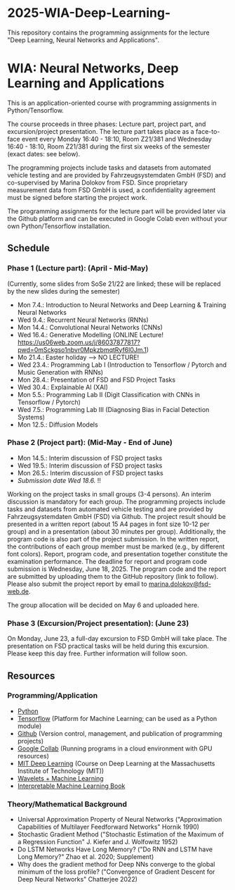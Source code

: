 # 2025-WIA-Deep-Learning-
This repository contains the programming assignments for the lecture "Deep Learning, Neural Networks and Applications".


# WIA: Neural Networks, Deep Learning and Applications

This is an application-oriented course with programming assignments in Python/Tensorflow.

The course proceeds in three phases: Lecture part, project part, and excursion/project presentation. The lecture part takes place as a face-to-face event every Monday 16:40 - 18:10, Room Z21/381 and Wednesday 16:40 - 18:10, Room Z21/381 during the first six weeks of the semester (exact dates: see below).

The programming projects include tasks and datasets from automated vehicle testing and are provided by Fahrzeugsystemdaten GmbH (FSD) and co-supervised by Marina Dolokov from FSD. Since proprietary measurement data from FSD GmbH is used, a confidentiality agreement must be signed before starting the project work.

The programming assignments for the lecture part will be provided later via the Github platform and can be executed in Google Colab even without your own Python/Tensorflow installation.

## Schedule

### Phase 1 (Lecture part): (April - Mid-May)

(Currently, some slides from SoSe 21/22 are linked; these will be replaced by the new slides during the semester)

* Mon 7.4.: Introduction to Neural Networks and Deep Learning & Training Neural Networks
* Wed 9.4.: Recurrent Neural Networks (RNNs) 
* Mon 14.4.: Convolutional Neural Networks (CNNs)
* Wed 16.4.: Generative Modelling (ONLINE Lecture! https://us06web.zoom.us/j/86037877817?pwd=0mSckgso1nbvr0MpkzbmqtRyf6l0Jm.1)
* Mo 21.4.: Easter holiday --> NO LECTURE!
* Wed 23.4.: Programming Lab I (Introduction to Tensorflow / Pytorch and Music Generation with RNNs) 
* Mon 28.4.: Presentation of FSD and FSD Project Tasks 
* Wed 30.4.: Explainable AI (XAI) 
* Mon 5.5.: Programming Lab II (Digit Classification with CNNs in Tensorflow / Pytorch) 
* Wed 7.5.: Programming Lab III (Diagnosing Bias in Facial Detection Systems)
* Mon 12.5.: Diffusion Models 

### Phase 2 (Project part): (Mid-May - End of June)

* Mon 14.5.: Interim discussion of FSD project tasks
* Wed 19.5.: Interim discussion of FSD project tasks
* Mon 26.5.: Interim discussion of FSD project tasks
* *Submission date Wed 18.6.* !!

Working on the project tasks in small groups (3-4 persons).
An interim discussion is mandatory for each group.
The programming projects include tasks and datasets from automated vehicle testing and are provided by Fahrzeugsystemdaten GmbH (FSD) via Github. 
The project result should be presented in a written report (about 15 A4 pages in font size 10-12 per group) and in a presentation (about 30 minutes per group). Additionally, the program code is also part of the project submission. In the written report, the contributions of each group member must be marked (e.g., by different font colors). Report, program code, and presentation together constitute the examination performance. The deadline for report and program code submission is Wednesday, June 18, 2025. The program code and the report are submitted by uploading them to the GitHub repository (link to follow). Please also submit the project report by email to marina.dolokov@fsd-web.de.

The group allocation will be decided on May 6 and uploaded here.

### Phase 3 (Excursion/Project presentation): (June 23)

On Monday, June 23, a full-day excursion to FSD GmbH will take place. The presentation on FSD practical tasks will be held during this excursion. Please keep this day free. Further information will follow soon.

## Resources

### Programming/Application

* [Python](https://www.python.org/ (popular programming language for ML projects))
* [Tensorflow](https://www.tensorflow.org/) (Platform for Machine Learning; can be used as a Python module)
* [Github](https://github.com) (Version control, management, and publication of programming projects)
* [Google Collab](https://colab.google.com) (Running programs in a cloud environment with GPU resources)
* [MIT Deep Learning](http://introtodeeplearning.com/) (Course on Deep Learning at the Massachusetts Institute of Technology (MIT))
* [Wavelets + Machine Learning](https://ataspinar.com/2018/12/21/a-guide-for-using-the-wavelet-transform-in-machine-learning/)
* [Interpretable Machine Learning Book](https://christophm.github.io/interpretable-ml-book/)

### Theory/Mathematical Background

* Universal Approximation Property of Neural Networks ("Approximation Capabilities of Multilayer Feedforward Networks" Hornik 1990)
* Stochastic Gradient Method ("Stochastic Estimation of the Maximum of a Regression Function" J. Kiefer and J. Wolfowitz 1952)
* Do LSTM Networks Have Long Memory? ("Do RNN and LSTM have Long Memory?" Zhao et al. 2020; Supplement)
* Why does the gradient method for Deep NNs converge to the global minimum of the loss profile? ("Convergence of Gradient Descent for Deep Neural Networks" Chatterjee 2022)
